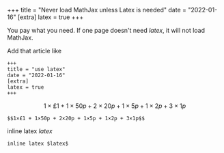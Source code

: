 +++
title = "Never load MathJax unless Latex is needed"
date = "2022-01-16"
[extra]
latex = true
+++

You pay what you need. If one page doesn't need $latex$, it will not load MathJax.

Add that article like

```
+++
title = "use latex"
date = "2022-01-16"
[extra]
latex = true
+++
```


$$1×£1 + 1×50p + 2×20p + 1×5p + 1×2p + 3×1p$$

```
$$1×£1 + 1×50p + 2×20p + 1×5p + 1×2p + 3×1p$$
```

inline latex $latex$

```
inline latex $latex$
```